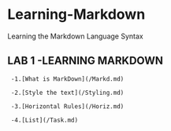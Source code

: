 # Learning-Markdown
Learning the Markdown Language Syntax

 ## LAB 1 -LEARNING MARKDOWN
     
     -1.[What is MarkDown](/Markd.md)
     
     -2.[Style the text](/Styling.md)
     
     -3.[Horizontal Rules](/Horiz.md)
     
     -4.[List](/Task.md)

